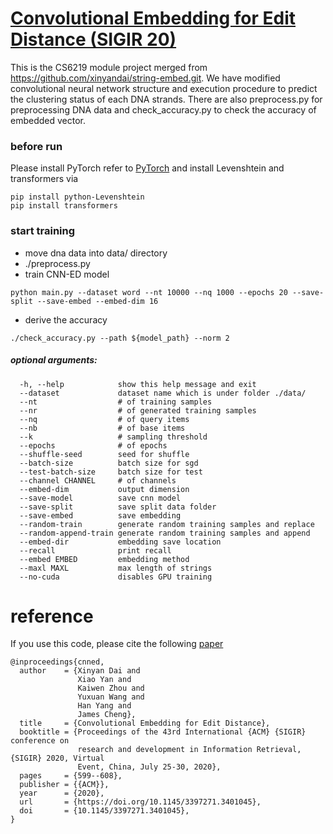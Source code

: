# [Convolutional Embedding for Edit Distance (SIGIR 20)](https://arxiv.org/abs/2001.11692)

This is the CS6219 module project merged from https://github.com/xinyandai/string-embed.git.
We have modified convolutional neural network structure and execution procedure to predict the clustering status of each DNA strands. 
There are also preprocess.py for preprocessing DNA data and check_accuracy.py to check the accuracy of embedded vector.

### before run
Please install PyTorch refer to [PyTorch](https://pytorch.org/get-started/locally/) 
and install Levenshtein and transformers via 
```
pip install python-Levenshtein
pip install transformers
```


### start training
- move dna data into data/ directory
- ./preprocess.py
- train CNN-ED model
```    
python main.py --dataset word --nt 10000 --nq 1000 --epochs 20 --save-split --save-embed --embed-dim 16
```
- derive the accuracy 
```
./check_accuracy.py --path ${model_path} --norm 2
```
##### optional arguments:
      -h, --help            show this help message and exit
      --dataset             dataset name which is under folder ./data/
      --nt                  # of training samples
      --nr                  # of generated training samples
      --nq                  # of query items
      --nb                  # of base items
      --k                   # sampling threshold
      --epochs              # of epochs
      --shuffle-seed        seed for shuffle
      --batch-size          batch size for sgd
      --test-batch-size     batch size for test
      --channel CHANNEL     # of channels
      --embed-dim           output dimension
      --save-model          save cnn model
      --save-split          save split data folder
      --save-embed          save embedding
      --random-train        generate random training samples and replace
      --random-append-train generate random training samples and append
      --embed-dir           embedding save location
      --recall              print recall
      --embed EMBED         embedding method
      --maxl MAXL           max length of strings
      --no-cuda             disables GPU training



# reference
If you use this code, please cite the following [paper](https://dl.acm.org/doi/abs/10.1145/3397271.3401045)
```
@inproceedings{cnned,
  author    = {Xinyan Dai and
               Xiao Yan and
               Kaiwen Zhou and
               Yuxuan Wang and
               Han Yang and
               James Cheng},
  title     = {Convolutional Embedding for Edit Distance},
  booktitle = {Proceedings of the 43rd International {ACM} {SIGIR} conference on
               research and development in Information Retrieval, {SIGIR} 2020, Virtual
               Event, China, July 25-30, 2020},
  pages     = {599--608},
  publisher = {{ACM}},
  year      = {2020},
  url       = {https://doi.org/10.1145/3397271.3401045},
  doi       = {10.1145/3397271.3401045},
}
```

